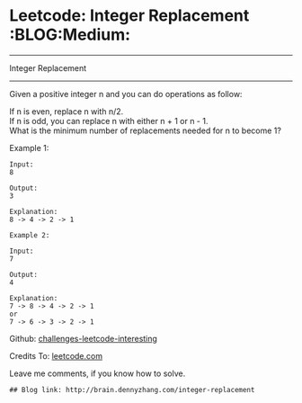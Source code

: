 # Leetcode: Integer Replacement     :BLOG:Medium:


---

Integer Replacement  

---

Given a positive integer n and you can do operations as follow:  

If n is even, replace n with n/2.  
If n is odd, you can replace n with either n + 1 or n - 1.  
What is the minimum number of replacements needed for n to become 1?  

Example 1:  

    Input:
    8
    
    Output:
    3
    
    Explanation:
    8 -> 4 -> 2 -> 1

    Example 2:
    
    Input:
    7
    
    Output:
    4
    
    Explanation:
    7 -> 8 -> 4 -> 2 -> 1
    or
    7 -> 6 -> 3 -> 2 -> 1

Github: [challenges-leetcode-interesting](https://github.com/DennyZhang/challenges-leetcode-interesting/tree/master/integer-replacement)  

Credits To: [leetcode.com](https://leetcode.com/problems/integer-replacement/description/)  

Leave me comments, if you know how to solve.  

    ## Blog link: http://brain.dennyzhang.com/integer-replacement